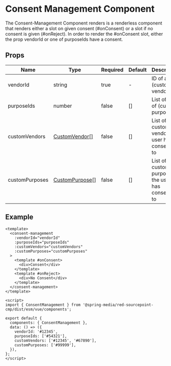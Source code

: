 # Consent Management Component

The Consent-Management Component renders is a renderless component that renders either a slot on given consent (#onConsent) or a slot if no consent is given (#onReject).
In order to render the #onConsent slot, either the prop vendorId or one of purposeIds have a consent.

## Props

| Name           | Type                                                 | Required | Default | Description                                       |
| -------------- | ---------------------------------------------------- | -------- | ------- |-------------------------------------------------- |
| vendorId       | string                                               | true     | -       | ID of a (custom) vendor                           |
| purposeIds     | number                                               | false    | []      | List of IDs of (custom) purposes                  |
| customVendors  | [CustomVendor[]](../../../sourcepoint/typings.d.ts)  | false    | []      | List of custom vendors the user has consented to  |
| customPurposes | [CustomPurpose[]](../../../sourcepoint/typings.d.ts) | false    | []      | List of custom purposes the user has consented to |

## Example

```vue
<template>
  <consent-management 
    :vendorId="vendorId" 
    :purposeIds="purposeIds"
    :customVendors="customVendors"
    :customPurposes="customPurposes"
  >
    <template #onConsent>
      <div>Consent</div>
    </template>
    <template #onReject>
      <div>No Consent</div>
    </template>
  </consent-management>
</template>

<script>
import { ConsentManagement } from '@spring-media/red-sourcepoint-cmp/dist/esm/vue/components';

export default {
  components: { ConsentManagement },
  data: () => ({
    vendorId: '#12345',
    purposeIds: ['#54321'],
    customVendors: ['#12345', '#67890'],
    customPurposes: ['#99999'],
  }),
};
</script>
```
